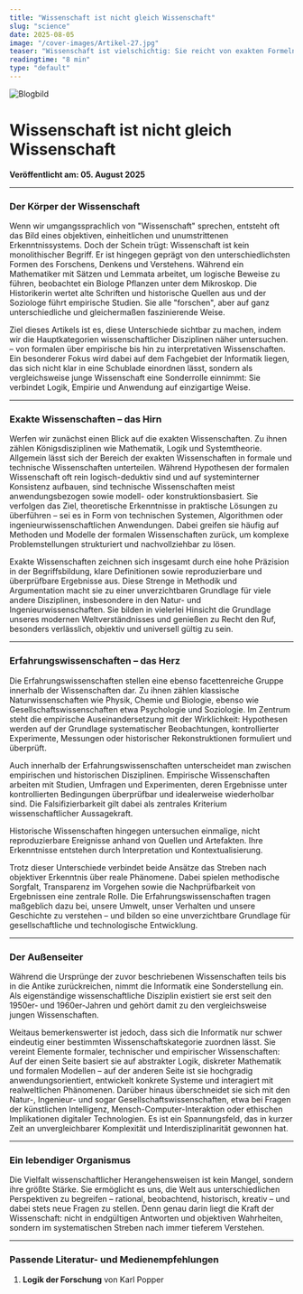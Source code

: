 ```yaml
---
title: "Wissenschaft ist nicht gleich Wissenschaft"
slug: "science"
date: 2025-08-05
image: "/cover-images/Artikel-27.jpg"
teaser: "Wissenschaft ist vielschichtig: Sie reicht von exakten Formeln über empirische Studien bis hin zu historischen Interpretationen. Dieser Artikel beleuchtet ihre Vielfalt und zeigt, wie die Informatik als Schnittstelle eine besondere Rolle einnimmt."
readingtime: "8 min"
type: "default"
---
```


![Blogbild](/cover-images/Artikel-27.jpg)

# Wissenschaft ist nicht gleich Wissenschaft

**Veröffentlicht am: 05. August 2025**

---

### Der Körper der Wissenschaft

Wenn wir umgangssprachlich von "Wissenschaft" sprechen, entsteht oft das Bild eines objektiven, einheitlichen und unumstrittenen Erkenntnissystems. Doch der Schein trügt: Wissenschaft ist kein monolithischer Begriff. Er ist hingegen geprägt von den unterschiedlichsten Formen des Forschens, Denkens und Verstehens. Während ein Mathematiker mit Sätzen und Lemmata arbeitet, um logische Beweise zu führen, beobachtet ein Biologe Pflanzen unter dem Mikroskop. Die Historikerin wertet alte Schriften und historische Quellen aus und der Soziologe führt empirische Studien. Sie alle "forschen", aber auf ganz unterschiedliche und gleichermaßen faszinierende Weise.

Ziel dieses Artikels ist es, diese Unterschiede sichtbar zu machen, indem wir die Hauptkategorien wissenschaftlicher Disziplinen näher untersuchen. – von formalen über empirische bis hin zu interpretativen Wissenschaften. Ein besonderer Fokus wird dabei auf dem Fachgebiet der Informatik liegen, das sich nicht klar in eine Schublade einordnen lässt, sondern als vergleichsweise junge Wissenschaft eine Sonderrolle einnimmt: Sie verbindet Logik, Empirie und Anwendung auf einzigartige Weise.

---

### Exakte Wissenschaften – das Hirn

Werfen wir zunächst einen Blick auf die exakten Wissenschaften. Zu ihnen zählen Königsdisziplinen wie Mathematik, Logik und Systemtheorie. Allgemein lässt sich der Bereich der exakten Wissenschaften in formale und technische Wissenschaften unterteilen. Während Hypothesen der formalen Wissenschaft oft rein logisch-deduktiv sind und auf systeminterner Konsistenz aufbauen, sind technische Wissenschaften meist anwendungsbezogen sowie modell- oder konstruktionsbasiert. Sie verfolgen das Ziel, theoretische Erkenntnisse in praktische Lösungen zu überführen – sei es in Form von technischen Systemen, Algorithmen oder ingenieurwissenschaftlichen Anwendungen. Dabei greifen sie häufig auf Methoden und Modelle der formalen Wissenschaften zurück, um komplexe Problemstellungen strukturiert und nachvollziehbar zu lösen.

Exakte Wissenschaften zeichnen sich insgesamt durch eine hohe Präzision in der Begriffsbildung, klare Definitionen sowie reproduzierbare und überprüfbare Ergebnisse aus. Diese Strenge in Methodik und Argumentation macht sie zu einer unverzichtbaren Grundlage für viele andere Disziplinen, insbesondere in den Natur- und Ingenieurwissenschaften. Sie bilden in vielerlei Hinsicht die Grundlage unseres modernen Weltverständnisses und genießen zu Recht den Ruf, besonders verlässlich, objektiv und universell gültig zu sein.

---

### Erfahrungswissenschaften – das Herz

Die Erfahrungswissenschaften stellen eine ebenso facettenreiche Gruppe innerhalb der Wissenschaften dar. Zu ihnen zählen klassische Naturwissenschaften wie Physik, Chemie und Biologie, ebenso wie Gesellschaftswissenschaften etwa Psychologie und Soziologie. Im Zentrum steht die empirische Auseinandersetzung mit der Wirklichkeit: Hypothesen werden auf der Grundlage systematischer Beobachtungen, kontrollierter Experimente, Messungen oder historischer Rekonstruktionen formuliert und überprüft.

Auch innerhalb der Erfahrungswissenschaften unterscheidet man zwischen empirischen und historischen Disziplinen. Empirische Wissenschaften arbeiten mit Studien, Umfragen und Experimenten, deren Ergebnisse unter kontrollierten Bedingungen überprüfbar und idealerweise wiederholbar sind. Die Falsifizierbarkeit gilt dabei als zentrales Kriterium wissenschaftlicher Aussagekraft.

Historische Wissenschaften hingegen untersuchen einmalige, nicht reproduzierbare Ereignisse anhand von Quellen und Artefakten. Ihre Erkenntnisse entstehen durch Interpretation und Kontextualisierung.

Trotz dieser Unterschiede verbindet beide Ansätze das Streben nach objektiver Erkenntnis über reale Phänomene. Dabei spielen methodische Sorgfalt, Transparenz im Vorgehen sowie die Nachprüfbarkeit von Ergebnissen eine zentrale Rolle. Die Erfahrungswissenschaften tragen maßgeblich dazu bei, unsere Umwelt, unser Verhalten und unsere Geschichte zu verstehen – und bilden so eine unverzichtbare Grundlage für gesellschaftliche und technologische Entwicklung.

---

### Der Außenseiter

Während die Ursprünge der zuvor beschriebenen Wissenschaften teils bis in die Antike zurückreichen, nimmt die Informatik eine Sonderstellung ein. Als eigenständige wissenschaftliche Disziplin existiert sie erst seit den 1950er- und 1960er-Jahren und gehört damit zu den vergleichsweise jungen Wissenschaften.

Weitaus bemerkenswerter ist jedoch, dass sich die Informatik nur schwer eindeutig einer bestimmten Wissenschaftskategorie zuordnen lässt. Sie vereint Elemente formaler, technischer und empirischer Wissenschaften: Auf der einen Seite basiert sie auf abstrakter Logik, diskreter Mathematik und formalen Modellen – auf der anderen Seite ist sie hochgradig anwendungsorientiert, entwickelt konkrete Systeme und interagiert mit realweltlichen Phänomenen. Darüber hinaus überschneidet sie sich mit den Natur-, Ingenieur- und sogar Gesellschaftswissenschaften, etwa bei Fragen der künstlichen Intelligenz, Mensch-Computer-Interaktion oder ethischen Implikationen digitaler Technologien. Es ist ein Spannungsfeld, das in kurzer Zeit an unvergleichbarer Komplexität und Interdisziplinarität gewonnen hat.

---

### Ein lebendiger Organismus

Die Vielfalt wissenschaftlicher Herangehensweisen ist kein Mangel, sondern ihre größte Stärke. Sie ermöglicht es uns, die Welt aus unterschiedlichen Perspektiven zu begreifen – rational, beobachtend, historisch, kreativ – und dabei stets neue Fragen zu stellen. Denn genau darin liegt die Kraft der Wissenschaft: nicht in endgültigen Antworten und objektiven Wahrheiten, sondern im systematischen Streben nach immer tieferem Verstehen.

---

### Passende Literatur- und Medienempfehlungen

1. **Logik der Forschung** von Karl Popper
